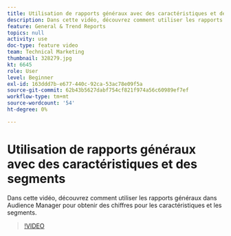 ```yaml
---
title: Utilisation de rapports généraux avec des caractéristiques et des segments
description: Dans cette vidéo, découvrez comment utiliser les rapports généraux dans Audience Manager pour obtenir des chiffres pour les caractéristiques et les segments.
feature: General & Trend Reports
topics: null
activity: use
doc-type: feature video
team: Technical Marketing
thumbnail: 328279.jpg
kt: 6645
role: User
level: Beginner
exl-id: 163ddd7b-e677-440c-92ca-53ac78e09f5a
source-git-commit: 62b43b5627dabf754cf821f974a56c60989ef7ef
workflow-type: tm+mt
source-wordcount: '54'
ht-degree: 0%

---
```


# Utilisation de rapports généraux avec des caractéristiques et des segments

Dans cette vidéo, découvrez comment utiliser les rapports généraux dans Audience Manager pour obtenir des chiffres pour les caractéristiques et les segments.

>[!VIDEO](https://video.tv.adobe.com/v/328279/?quality=12&learn=on)
